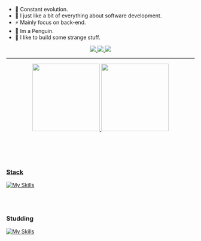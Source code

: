 
- 💪 Constant evolution.
- 💙 I just like a bit of everything about software development.
- ⚡ Mainly focus on back-end.
- 🐧 Im a Penguin.
- 🤡 I like to build some strange stuff.

<div align="center">
  <a href="https://www.linkedin.com/in/caio-corr%C3%AAa-4aa4731b2" target="_blank"><img src="https://img.shields.io/badge/-LinkedIn-%230077B5?style=for-the-badge&logo=linkedin&logoColor=white" target="_blank">
  </a>
  <a target="_blank" href="mailto:caiodjesus1@hotmail.com" title="caiodjesus1@hotmail.com">
  <img src="https://img.shields.io/badge/Microsoft_Outlook-0078D4?style=for-the-badge&logo=microsoft-outlook&logoColor=white" target="_blank">
  </a>  
  <a href="https://portifoliocaiocdj.000webhostapp.com/"><img src="https://img.shields.io/badge/Portfolio-%23000000.svg?style=for-the-badge&logo=firefox&logoColor=#FF7139"></a>
</div

<br/>

 ----
  
<div align="center">
    <a href="https://github.com/CaioCDJ">
    <img height="180em" src="https://github-readme-stats.vercel.app/api?username=CaioCDJ&show_icons=true&theme=tokyonight&include_all_commits=true&count_private=true"/>
    <img height="180em" src="https://github-readme-stats.vercel.app/api/top-langs/?username=CaioCDJ&layout=compact&langs_count=7&theme=tokyonight"/>
</div>


<br/>
  
#
  
<br/>
  
### Stack

[![My Skills](https://skillicons.dev/icons?i=cs,net,java,js,ts,html,css,php,express,nodejs)](https://skillicons.dev)

<br>

#

### Studding

[![My Skills](https://skillicons.dev/icons?i=docker,laravel)](https://skillicons.dev)

